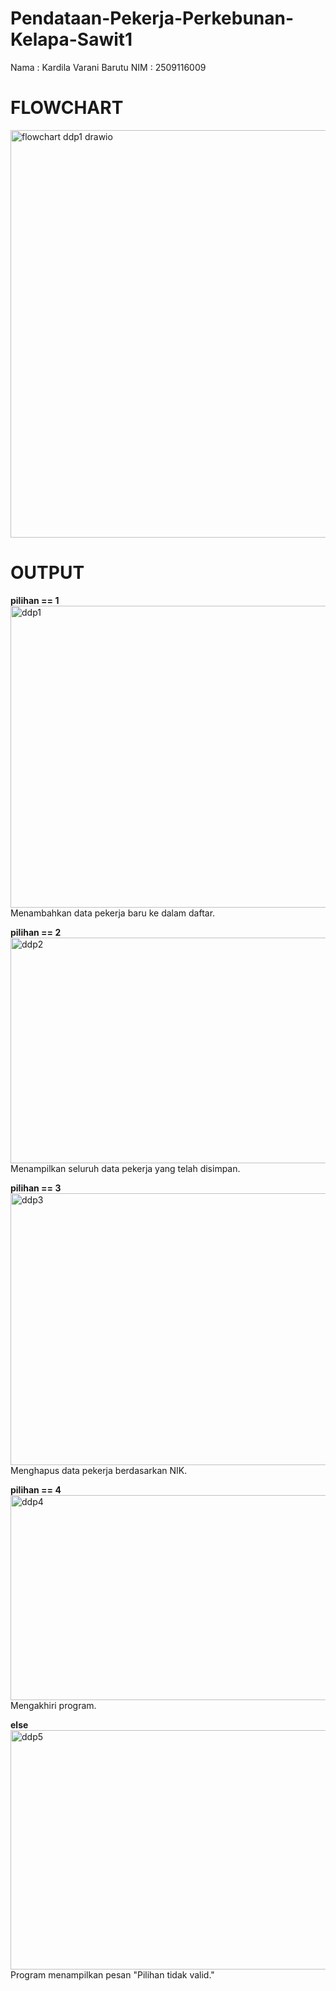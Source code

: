 # Pendataan-Pekerja-Perkebunan-Kelapa-Sawit1
Nama    : Kardila Varani Barutu 
NIM     : 2509116009

# FLOWCHART

<img width="1041" height="652" alt="flowchart ddp1 drawio" src="https://github.com/user-attachments/assets/13b05cba-46a0-412b-aaec-7be9d0e2d90a" />

# OUTPUT
**pilihan == 1**
<img width="1195" height="483" alt="ddp1" src="https://github.com/user-attachments/assets/1f903652-e9b5-458a-af75-1b8900f4d308" />
Menambahkan data pekerja baru ke dalam daftar.


**pilihan == 2**
<img width="1333" height="361" alt="ddp2" src="https://github.com/user-attachments/assets/c64e1d4b-cab0-4974-851a-69f132ba750f" />
Menampilkan seluruh data pekerja yang telah disimpan.


**pilihan == 3**
<img width="1190" height="435" alt="ddp3" src="https://github.com/user-attachments/assets/4d869bf2-6d9b-4eb8-8ed3-8464c1f920aa" />
Menghapus data pekerja berdasarkan NIK.


**pilihan == 4**
<img width="1138" height="328" alt="ddp4" src="https://github.com/user-attachments/assets/857b17a3-de6f-48e7-aa1f-2cff33d79427" />
Mengakhiri program.

**else** 
<img width="1199" height="383" alt="ddp5" src="https://github.com/user-attachments/assets/4598b319-918e-4299-a052-51078e373c76" />
Program menampilkan pesan "Pilihan tidak valid."
